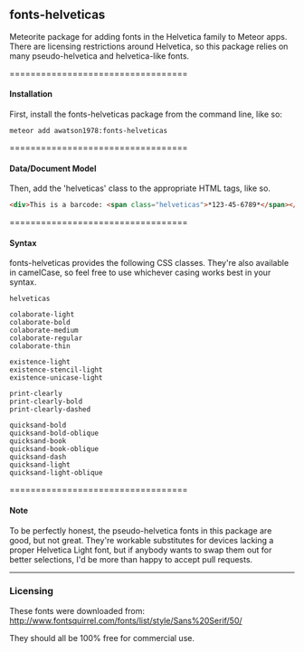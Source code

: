 ## fonts-helveticas  

Meteorite package for adding fonts in the Helvetica family to Meteor apps.   There are licensing restrictions around Helvetica, so this package relies on many pseudo-helvetica and helvetica-like fonts.  

==================================
#### Installation

First, install the fonts-helveticas package from the command line, like so:

````
meteor add awatson1978:fonts-helveticas
````

==================================
#### Data/Document Model

Then, add the 'helveticas' class to the appropriate HTML tags, like so. 

````html
<div>This is a barcode: <span class="helveticas">*123-45-6789*</span></div>
````


==================================
#### Syntax

fonts-helveticas provides the following CSS classes.  They're also available in camelCase, so feel free to use whichever casing works best in your syntax.

````
helveticas

colaborate-light
colaborate-bold
colaborate-medium
colaborate-regular
colaborate-thin

existence-light
existence-stencil-light
existence-unicase-light

print-clearly
print-clearly-bold
print-clearly-dashed

quicksand-bold
quicksand-bold-oblique
quicksand-book
quicksand-book-oblique
quicksand-dash
quicksand-light
quicksand-light-oblique

````


==================================
#### Note

To be perfectly honest, the pseudo-helvetica fonts in this package are good, but not great.  They're workable substitutes for devices lacking a proper Helvetica Light font, but if anybody wants to swap them out for better selections, I'd be more than happy to accept pull requests.

------------------------
### Licensing

These fonts were downloaded from:  
http://www.fontsquirrel.com/fonts/list/style/Sans%20Serif/50/

They should all be 100% free for commercial use.
